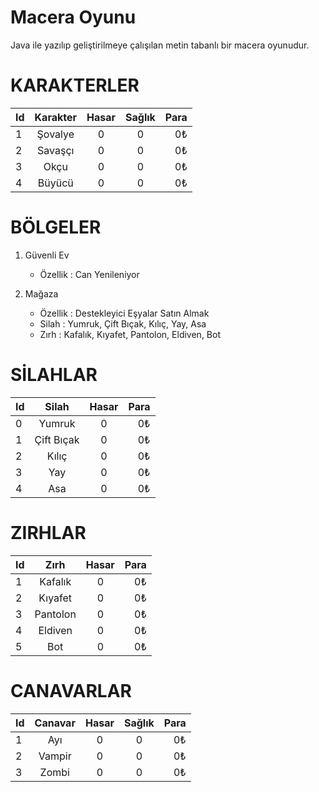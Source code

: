 # Macera Oyunu

Java ile yazılıp geliştirilmeye çalışılan metin tabanlı bir macera oyunudur.

# KARAKTERLER

| Id   |      Karakter      |      Hasar      |      Sağlık      |  Para |
|----------|:-------------:|:-------------:|:-------------:|------:|
| 1 | Şovalye | 0 | 0 | 0₺ |
| 2 | Savaşçı | 0 | 0 | 0₺ |
| 3 | Okçu | 0 | 0 | 0₺ |
| 4 | Büyücü | 0 | 0 | 0₺ |

# BÖLGELER

1. Güvenli Ev

    - Özellik : Can Yenileniyor

2. Mağaza

    - Özellik : Destekleyici Eşyalar Satın Almak
    - Silah : Yumruk, Çift Bıçak, Kılıç, Yay, Asa
    - Zırh : Kafalık, Kıyafet, Pantolon, Eldiven, Bot

# SİLAHLAR

| Id   |      Silah      |      Hasar      |  Para |
|----------|:-------------:|:-------------:|------:|
| 0 | Yumruk | 0 | 0₺ |
| 1 | Çift Bıçak | 0 | 0₺ |
| 2 | Kılıç | 0 | 0₺ |
| 3 | Yay | 0 | 0₺ |
| 4 | Asa | 0 | 0₺ |

# ZIRHLAR

| Id   |      Zırh      |      Hasar      |  Para |
|----------|:-------------:|:-------------:|------:|
| 1 | Kafalık | 0 | 0₺ |
| 2 | Kıyafet | 0 | 0₺ |
| 3 | Pantolon | 0 | 0₺ |
| 4 | Eldiven | 0 | 0₺ |
| 5 | Bot | 0 | 0₺ |

# CANAVARLAR

| Id   |      Canavar      |      Hasar      |      Sağlık      |  Para |
|----------|:-------------:|:-------------:|:-------------:|------:|
| 1 | Ayı | 0 | 0 | 0₺ |
| 2 | Vampir | 0 | 0 | 0₺ |
| 3 | Zombi | 0 | 0 | 0₺ |